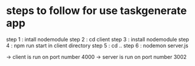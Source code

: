 # steps to follow for use taskgenerate app

step 1 : intall nodemodule
step 2 : cd client
step 3 : install nodemodule
step 4 : npm run start in client directory
step 5 : cd ..
step 6 : nodemon server.js


-> client is run on port number 4000
-> server is run on port number 3002
